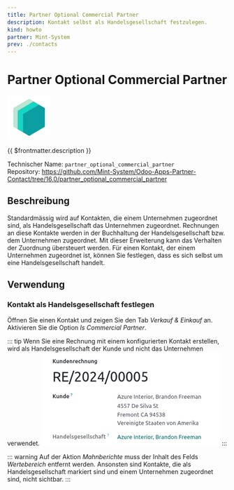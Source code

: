 ```yaml
---
title: Partner Optional Commercial Partner
description: Kontakt selbst als Handelsgesellschaft festzulegen.
kind: howto
partner: Mint-System
prev: ./contacts
---
```

# Partner Optional Commercial Partner
![icon_oms_box](attachments/icons_odoo_mint_system.png)

{{ $frontmatter.description }}

Technischer Name: `partner_optional_commercial_partner`\
Repository: <https://github.com/Mint-System/Odoo-Apps-Partner-Contact/tree/16.0/partner_optional_commercial_partner>

## Beschreibung

Standardmässig wird auf Kontakten, die einem Unternehmen zugeordnet sind, als Handelsgesellschaft das Unternehmen zugeordnet. Rechnungen an diese Kontakte werden in der Buchhaltung der Handelsgesellschaft bzw. dem Unternehmen zugeordnet. Mit dieser Erweiterung kann das Verhalten der Zuordnung übersteuert werden. Für einen Kontakt, der einem Unternehmen zugeordnet ist, können Sie festlegen, dass es sich selbst um eine Handelsgesellschaft handelt.

## Verwendung

### Kontakt als Handelsgesellschaft festlegen

Öffnen Sie einen Kontakt und zeigen Sie den Tab *Verkauf & Einkauf* an. Aktivieren Sie die Option *Is Commercial Partner*.

::: tip
Wenn Sie eine Rechnung mit einem konfigurierten Kontakt erstellen, wird als Handelsgesellschaft der Kunde und nicht das Unternehmen verwendet.
![](attachments/Partner%20Optional%20Commercial%20Partner.png)
:::

::: warning
Auf der Aktion *Mahnberichte* muss der Inhalt des Felds *Wertebereich* entfernt werden. Ansonsten sind Kontakte, die als Handelsgesellschaft markiert sind und einem Unternehmen zugeordnet sind, nicht sichtbar.
:::
